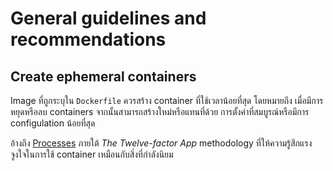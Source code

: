 # General guidelines and recommendations

## Create ephemeral containers

Image ที่ถูกระบุใน `Dockerfile` ควรสร้าง container ที่ใช้เวลาน้อยที่สุด โดยหมายถึง เมื่อมีการหยุดหรือลบ containers จากนั้นสามารถสร้างใหม่หรือแทนที่ด้วย การตั้งค่าที่สมบูรณ์หรือมีการ configulation น้อยที่สุด

อ้างถึง [Processes](https://12factor.net/processes) ภายใต้ _The Twelve-factor App_ methodology ที่ให้ความรู้สึกแรงจูงใจในการใช้ container เหมือนกับสิ่งที่กำลังนิยม
